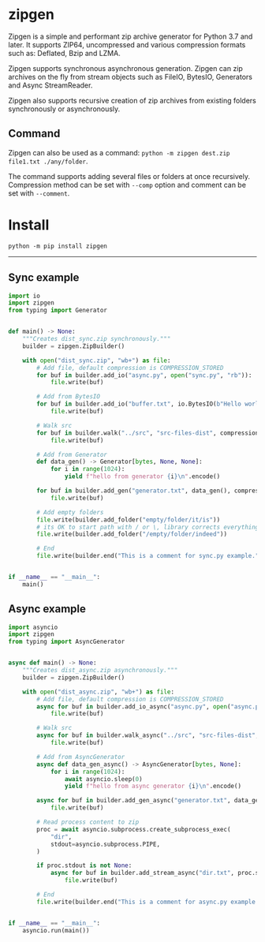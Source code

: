 # zipgen

Zipgen is a simple and performant zip archive generator for Python 3.7 and
later. It supports ZIP64, uncompressed and various compression formats such as:
Deflated, Bzip and LZMA.

Zipgen supports synchronous asynchronous generation. Zipgen can zip archives on
the fly from stream objects such as FileIO, BytesIO, Generators and Async
StreamReader.

Zipgen also supports recursive creation of zip archives from existing folders
synchronously or asynchronously.

## Command

Zipgen can also be used as a command:
`python -m zipgen dest.zip file1.txt ./any/folder`.

The command supports adding several files or folders at once recursively.
Compression method can be set with `--comp` option and comment can be set with
`--comment`.

# Install

`python -m pip install zipgen`

---

## Sync example

```py
import io
import zipgen
from typing import Generator


def main() -> None:
    """Creates dist_sync.zip synchronously."""
    builder = zipgen.ZipBuilder()

    with open("dist_sync.zip", "wb+") as file:
        # Add file, default compression is COMPRESSION_STORED
        for buf in builder.add_io("async.py", open("sync.py", "rb")):
            file.write(buf)

        # Add from BytesIO
        for buf in builder.add_io("buffer.txt", io.BytesIO(b"Hello world from BytesIO!"), compression=zipgen.COMPRESSION_BZIP2):
            file.write(buf)

        # Walk src
        for buf in builder.walk("../src", "src-files-dist", compression=zipgen.COMPRESSION_DEFLATED):
            file.write(buf)

        # Add from Generator
        def data_gen() -> Generator[bytes, None, None]:
            for i in range(1024):
                yield f"hello from generator {i}\n".encode()

        for buf in builder.add_gen("generator.txt", data_gen(), compression=zipgen.COMPRESSION_LZMA):
            file.write(buf)

        # Add empty folders
        file.write(builder.add_folder("empty/folder/it/is"))
        # its OK to start path with / or \, library corrects everything.
        file.write(builder.add_folder("/empty/folder/indeed"))

        # End
        file.write(builder.end("This is a comment for sync.py example."))


if __name__ == "__main__":
    main()
```

## Async example

```py
import asyncio
import zipgen
from typing import AsyncGenerator


async def main() -> None:
    """Creates dist_async.zip asynchronously."""
    builder = zipgen.ZipBuilder()

    with open("dist_async.zip", "wb+") as file:
        # Add file, default compression is COMPRESSION_STORED
        async for buf in builder.add_io_async("async.py", open("async.py", "rb")):
            file.write(buf)

        # Walk src
        async for buf in builder.walk_async("../src", "src-files-dist", compression=zipgen.COMPRESSION_DEFLATED):
            file.write(buf)

        # Add from AsyncGenerator
        async def data_gen_async() -> AsyncGenerator[bytes, None]:
            for i in range(1024):
                await asyncio.sleep(0)
                yield f"hello from async generator {i}\n".encode()

        async for buf in builder.add_gen_async("generator.txt", data_gen_async(), compression=zipgen.COMPRESSION_LZMA):
            file.write(buf)

        # Read process content to zip
        proc = await asyncio.subprocess.create_subprocess_exec(
            "dir",
            stdout=asyncio.subprocess.PIPE,
        )

        if proc.stdout is not None:
            async for buf in builder.add_stream_async("dir.txt", proc.stdout, compression=zipgen.COMPRESSION_LZMA):
                file.write(buf)

        # End
        file.write(builder.end("This is a comment for async.py example."))


if __name__ == "__main__":
    asyncio.run(main())
```

